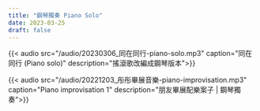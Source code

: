 ```yaml
---
title: "鋼琴獨奏 Piano Solo"
date: 2023-03-25
draft: false
---
```


{{< audio src="/audio/20230306_同在同行-piano-solo.mp3" caption="同在同行 (Piano solo)" description="搖滾歌改編成鋼琴版本">}}

{{< audio src="/audio/20221203_彤彤畢展音樂-piano-improvisation.mp3" caption="Piano improvisation 1" 
description="朋友畢展配樂案子 | 鋼琴獨奏">}}